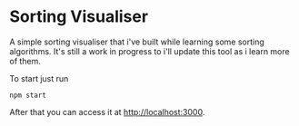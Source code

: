 # Sorting Visualiser

A simple sorting visualiser that i've built while learning some sorting algorithms. It's still a work in progress to i'll update this tool as i learn more of them.

To start just run 

```shell
npm start
```

After that you can access it at [http://localhost:3000](http://localhost:3000).
